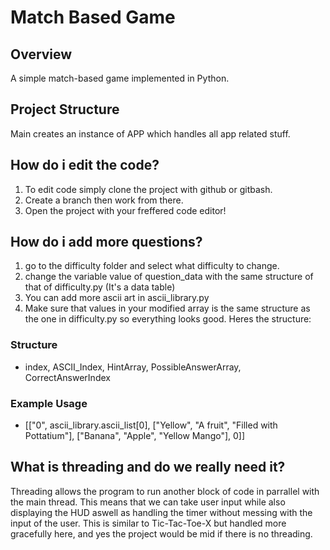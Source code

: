 # Match Based Game


## Overview
A simple match-based game implemented in Python.


## Project Structure
Main creates an instance of APP which handles all app related stuff.


## How do i edit the code?
1. To edit code simply clone the project with github or gitbash.
2. Create a branch then work from there.
3. Open the project with your freffered code editor!


## How do i add more questions?
1. go to the difficulty folder and select what difficulty to change.
2. change the variable value of question_data with the same structure of that of difficulty.py (It's a  data table)
3. You can add more ascii art in ascii_library.py
4. Make sure that values in your modified array is the same structure as the one in difficulty.py so everything looks good. Heres the structure:
### Structure
- index, ASCII_Index, HintArray, PossibleAnswerArray, CorrectAnswerIndex
### Example Usage 
- [["0", ascii_library.ascii_list[0], ["Yellow", "A fruit", "Filled with Pottatium"], ["Banana", "Apple", "Yellow Mango"], 0]]


## What is threading and do we really need it?
Threading allows the program to run another block of code in parrallel with the main thread. This means that we can take user input while also displaying the HUD aswell as handling the timer without messing with the input of the user. This is similar to Tic-Tac-Toe-X but handled more gracefully here, and yes the project would be mid if there is no threading.



